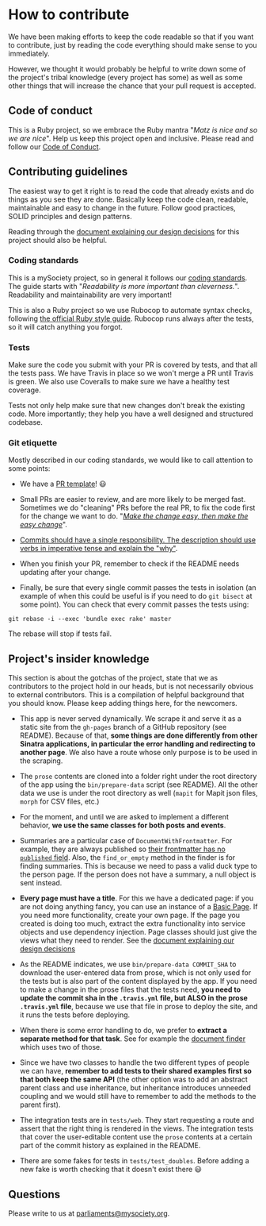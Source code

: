 # How to contribute

We have been making efforts to keep the code readable so that if you want to contribute, just by reading the code everything should make sense to you immediately.

However, we thought it would probably be helpful to write down some of the project's tribal knowledge (every project has some) as well as some other things that will increase the chance that your pull request is accepted.

## Code of conduct

This is a Ruby project, so we embrace the Ruby mantra "*Matz is nice and so we are nice*". Help us keep this project open and inclusive. Please read and follow our [Code of Conduct](https://github.com/theyworkforyou/shineyoureye-sinatra/blob/master/.github/code-of-conduct.md).



## Contributing guidelines

The easiest way to get it right is to read the code that already exists and do things as you see they are done. Basically keep the code clean, readable, maintainable and easy to change in the future. Follow good practices, SOLID principles and design patterns.

Reading through the [document explaining our design decisions](https://github.com/theyworkforyou/shineyoureye-sinatra/blob/master/.github/PULL_REQUEST_TEMPLATE.md) for this project should also be helpful.


### Coding standards

This is a mySociety project, so in general it follows our [coding standards](https://mysociety.github.io/coding-standards.html). The guide starts with "*Readability is more important than cleverness.*". Readability and maintainability are very important!

This is also a Ruby project so we use Rubocop to automate syntax checks, following [the official Ruby style guide](https://github.com/bbatsov/ruby-style-guide). Rubocop runs always after the tests, so it will catch anything you forgot.

### Tests

Make sure the code you submit with your PR is covered by tests, and that all the tests pass. We have Travis in place so we won't merge a PR until Travis is green. We also use Coveralls to make sure we have a healthy test coverage.

Tests not only help make sure that new changes don't break the existing code. More importantly; they help you have a well designed and structured codebase.

### Git etiquette

Mostly described in our coding standards, we would like to call attention to some points:

* We have a [PR template](https://github.com/theyworkforyou/shineyoureye-sinatra/blob/master/.github/PULL_REQUEST_TEMPLATE.md)! :smiley:

* Small PRs are easier to review, and are more likely to be merged fast. Sometimes we do "cleaning" PRs before the real PR, to fix the code first for the change we want to do. "[*Make the change easy, then make the easy change*](https://twitter.com/kentbeck/status/250733358307500032?lang=en)".

* [Commits should have a single responsibility. The description should use verbs in imperative tense and explain the "why"](http://tbaggery.com/2008/04/19/a-note-about-git-commit-messages.html).

* When you finish your PR, remember to check if the README needs updating after your change.

* Finally, be sure that every single commit passes the tests in isolation (an example of when this could be useful is if you need to do `git bisect` at some point). You can check that every commit passes the tests using:

```
git rebase -i --exec 'bundle exec rake' master
```

The rebase will stop if tests fail.

## Project's insider knowledge

This section is about the gotchas of the project, state that we as contributors to the project hold in our heads, but is not necessarily obvious to external contributors. This is a compilation of helpful background that you should know. Please keep adding things here, for the newcomers.

* This app is never served dynamically. We scrape it and serve it as a static site from the `gh-pages` branch of a GitHub repository (see README). Because of that, **some things are done differently from other Sinatra applications, in particular the error handling and redirecting to another page**. We also have a route whose only purpose is to be used in the scraping.

* The `prose` contents are cloned into a folder right under the root directory of the app using the `bin/prepare-data` script (see README). All the other data we use is under the root directory as well (`mapit` for Mapit json files, `morph` for CSV files, etc.)

* For the moment, and until we are asked to implement a different behavior, **we use the same classes for both posts and events**.

* Summaries are a particular case of `DocumentWithFrontmatter`. For example, they are always published so [their frontmatter has no `published` field](https://github.com/theyworkforyou/shineyoureye-prose/blob/2ce655b2adf3881c27055b4d54e5f155e155ce61/_prose.yml#L61-L66). Also, the `find_or_empty` method in the finder is for finding summaries. This is because we need to pass a valid duck type to the person page. If the person does not have a summary, a null object is sent instead.

* **Every page must have a title**. For this we have a dedicated page: if you are not doing anything fancy, you can use an instance of a [Basic Page](https://github.com/theyworkforyou/shineyoureye-sinatra/pull/137). If you need more functionality, create your own page. If the page you created is doing too much, extract the extra functionality into service objects and use dependency injection. Page classes should just give the views what they need to render. See the [document explaining our design decisions](https://github.com/theyworkforyou/shineyoureye-sinatra/blob/master/.github/design-decisions.md)

* As the README indicates, we use `bin/prepare-data COMMIT_SHA` to download the user-entered data from prose, which is not only used for the tests but is also part of the content displayed by the app. If you need to make a change in the prose files that the tests need, **you need to update the commit sha in the `.travis.yml` file, but ALSO in the prose `.travis.yml` file**, because we use that file in prose to deploy the site, and it runs the tests before deploying.

* When there is some error handling to do, we prefer to **extract a separate method for that task**. See for example the [document finder](https://github.com/theyworkforyou/shineyoureye-sinatra/blob/master/lib/document/finder.rb) which uses two of those.

* Since we have two classes to handle the two different types of people we can have, **remember to add tests to their shared examples first so that both keep the same API** (the other option was to add an abstract parent class and use inheritance, but inheritance introduces unneeded coupling and we would still have to remember to add the methods to the parent first).

* The integration tests are in `tests/web`. They start requesting a route and assert that the right thing is rendered in the views. The integration tests that cover the user-editable content use the `prose` contents at a certain part of the commit history as explained in the README.

* There are some fakes for tests in `tests/test_doubles`. Before adding a new fake is worth checking that it doesn't exist there :smiley:


## Questions

Please write to us at [parliaments@mysociety.org](mailto:parliaments@mysociety.org).
